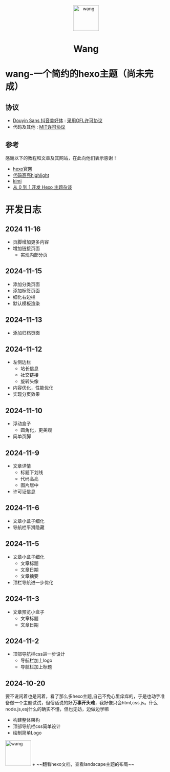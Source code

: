 <center>
<img src="https://i.ibb.co/9HSNt5c/wang.png" alt="wang" border="0" width="80" height="80">

# Wang
</center>

# wang-一个简约的hexo主题（尚未完成）

## 协议
 + [Douyin Sans 抖音美好体](https://fonts.zeoseven.com/zh-CN/items/84/) : [采用OFL许可协议](FONT-LICENSE)
 + 代码及其他 : [MIT许可协议](LICENSE)

## 参考
 感谢以下的教程和文章及其网站，在此向他们表示感谢！
 + [hexo官网](https://hexo.io/)
 + [代码高亮highlight](https://highlightjs.org/)
 + [kimi](https://kimi.moonshot.cn/)
 + [从 0 到 1 开发 Hexo 主题杂谈](https://liuyib.github.io/2019/08/20/develop-hexo-theme-from-0-to-1/)
   

# 开发日志
## 2024 11-16
+  页脚增加更多内容
+  增加链接页面
   + 实现内部分页  
## 2024-11-15
 + 添加分类页面
 + 添加标签页面
 + 细化右边栏
 + 默认模板渲染
## 2024-11-13
 + 添加归档页面

## 2024-11-12
+ 左侧边栏
  + 站长信息
  + 社交链接
  + 旋转头像
+ 内容优化，性能优化
+ 实现分页效果
  
## 2024-11-10
+ 浮动盒子
  + 圆角化，更美观
+ 简单页脚

## 2024-11-9
+ 文章详情
  + 标题下划线
  + 代码高亮
  + 图片居中
+ 许可证信息

## 2024-11-6
+ 文章小盒子细化
+ 导航栏平滑隐藏
## 2024-11-5
+ 文章小盒子细化
  + 文章标题
  + 文章日期
  + 文章摘要
+ 顶栏导航进一步优化

## 2024-11-3
+ 文章预览小盒子
  + 文章标题
  + 文章日期

## 2024-11-2        
+ 顶部导航栏css进一步设计
  + 导航栏加上logo
  + 导航栏加上标题



## 2024-10-20
要不说闲着也是闲着，看了那么多hexo主题,自己不免心里痒痒的，于是也动手准备做一个主题试试，但俗话说的好**万事开头难**，我好像只会html,css,js。什么node.js,esj什么的确实不懂，但也无妨，边做边学嘛

+ 构建整体架构
+ 顶部导航栏css简单设计
+ 绘制简单Logo
<img src="https://i.ibb.co/9HSNt5c/wang.png" alt="wang" border="0" width="80" height="80">
+ ~~翻看hexo文档，查看landscape主题的布局~~

